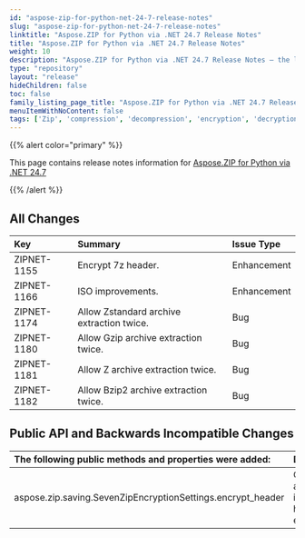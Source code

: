 ```yaml
---
id: "aspose-zip-for-python-net-24-7-release-notes"
slug: "aspose-zip-for-python-net-24-7-release-notes"
linktitle: "Aspose.ZIP for Python via .NET 24.7 Release Notes"
title: "Aspose.ZIP for Python via .NET 24.7 Release Notes"
weight: 10
description: "Aspose.ZIP for Python via .NET 24.7 Release Notes – the latest updates and fixes."
type: "repository"
layout: "release"
hideChildren: false
toc: false
family_listing_page_title: "Aspose.ZIP for Python via .NET 24.7 Release Notes"
menuItemWithNoContent: false
tags: ['Zip', 'compression', 'decompression', 'encryption', 'decryption', 'deflate', 'sfx', 'self-extracted', 'self-extractor', 'pack', 'unpack', 'compress', 'decompress', 'encrypt', 'decrypt', 'extract', 'ZipCrypto', 'bzip2', 'PPMd', 'cpio', 'tar', 'untar', 'gnu-tar', 'shar', 'gzip', 'lzip', 'LZMA', '7z', 'LZMA2', 'RAR', 'RAR4', 'RAR5', 'cab', 'wim', 'xar', 'xz', 'snappy', 'Z']
---
```


{{% alert color="primary" %}} 

This page contains release notes information for [Aspose.ZIP for Python via .NET 24.7](https://pypi.org/project/aspose-zip/24.7.0/)

{{% /alert %}} 
## **All Changes**

|**Key**|**Summary**|**Issue Type**|
| :- | :- | :- |
|ZIPNET-1155|Encrypt 7z header.|Enhancement|
|ZIPNET-1166|ISO improvements.|Enhancement|
|ZIPNET-1174|Allow Zstandard archive extraction twice.|Bug|
|ZIPNET-1180|Allow Gzip archive extraction twice.|Bug|
|ZIPNET-1181|Allow Z archive extraction twice.|Bug|
|ZIPNET-1182|Allow Bzip2 archive extraction twice.|Bug|

## **Public API and Backwards Incompatible Changes**
|**The following public methods and properties were added:**|**Description**|
| :- | :- |
|aspose.zip.saving.SevenZipEncryptionSettings.encrypt_header|Gets or sets a value indicating header encryption.| 